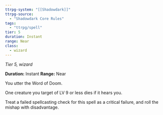 ```yaml
---
ttrpg-system: "[[Shadowdark]]"
ttrpg-source: 
  - "Shadowdark Core Rules"
tags:
  - "ttrpg/spell"
tier: 5
duration: Instant
range: Near
class:
  - wizard
---
```

*Tier 5, wizard*

**Duration:** Instant
**Range:** Near

You utter the Word of Doom.

One creature you target of LV 9 or less dies if it hears you.

Treat a failed spellcasting check for this spell as a critical failure, and roll the mishap with disadvantage.



